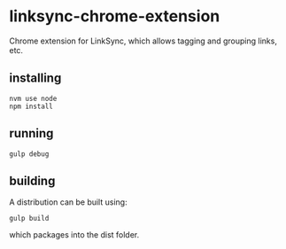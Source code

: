 # linksync-chrome-extension #

Chrome extension for LinkSync, which allows tagging and grouping links, etc.

## installing ##

    nvm use node
    npm install

## running ##

    gulp debug

## building ##

A distribution can be built using:

    gulp build

which packages into the dist folder.
